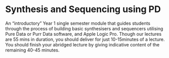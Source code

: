 # Synthesis and Sequencing using PD

An “introductory” Year 1 single semester module that guides students through the process of building basic synthesisers and sequencers utilising Pure Data or Purr Data software, and Apple Logic Pro. Though our lectures are 55 mins in duration, you should deliver for just 10-15minutes of a lecture. You should finish your abridged lecture by giving indicative content of the remaining 40-45 minutes.
